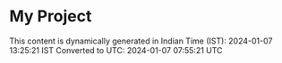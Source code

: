 # My Project

This content is dynamically generated in Indian Time (IST): 2024-01-07 13:25:21 IST
Converted to UTC: 2024-01-07 07:55:21 UTC

